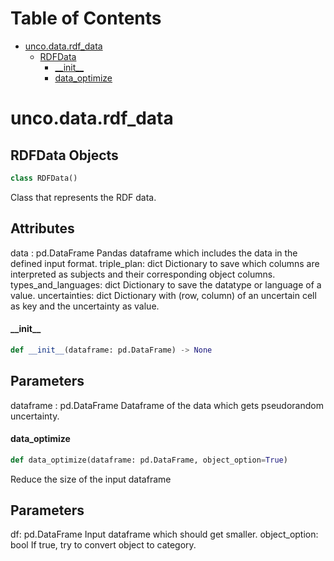 # Table of Contents

* [unco.data.rdf\_data](#unco.data.rdf_data)
  * [RDFData](#unco.data.rdf_data.RDFData)
    * [\_\_init\_\_](#unco.data.rdf_data.RDFData.__init__)
    * [data\_optimize](#unco.data.rdf_data.RDFData.data_optimize)

<a id="unco.data.rdf_data"></a>

# unco.data.rdf\_data

<a id="unco.data.rdf_data.RDFData"></a>

## RDFData Objects

```python
class RDFData()
```

Class that represents the RDF data.

Attributes
----------
data : pd.DataFrame
    Pandas dataframe which includes the data in the defined input format.
triple_plan: dict
    Dictionary to save which columns are interpreted as subjects and their corresponding object columns. 
types_and_languages: dict
    Dictionary to save the datatype or language of a value.
uncertainties: dict
    Dictionary with (row, column) of an uncertain cell as key and the uncertainty as value.

<a id="unco.data.rdf_data.RDFData.__init__"></a>

#### \_\_init\_\_

```python
def __init__(dataframe: pd.DataFrame) -> None
```

Parameters
----------
dataframe : pd.DataFrame
    Dataframe of the data which gets pseudorandom uncertainty.

<a id="unco.data.rdf_data.RDFData.data_optimize"></a>

#### data\_optimize

```python
def data_optimize(dataframe: pd.DataFrame, object_option=True)
```

Reduce the size of the input dataframe

Parameters
----------
df: pd.DataFrame
    Input dataframe which should get smaller.
object_option: bool
    If true, try to convert object to category.

